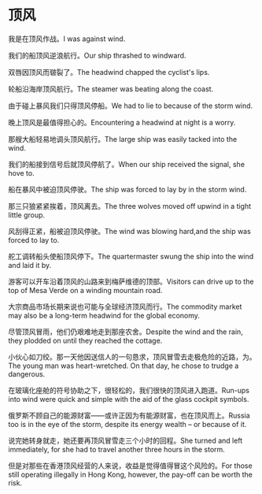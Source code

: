 # 顶风

<p><span class="chinese">我是在顶风作战。</span><span class="english">I was against wind.</span></p>

<p><span class="chinese">我们的船顶风逆浪航行。</span><span class="english">Our ship thrashed to windward.</span></p>

<p><span class="chinese">双唇因顶风而皲裂了。</span><span class="english">The headwind chapped the cyclist's lips.</span></p>

<p><span class="chinese">轮船沿海岸顶风航行。</span><span class="english">The steamer was beating along the coast.</span></p>

<p><span class="chinese">由于碰上暴风我们只得顶风停船。</span><span class="english">We had to lie to because of the storm wind.</span></p>

<p><span class="chinese">晚上顶风是最值得担心的。</span><span class="english">Encountering a headwind at night is a worry.</span></p>

<p><span class="chinese">那艘大船轻易地调头顶风航行。</span><span class="english">The large ship was easily tacked into the wind.</span></p>

<p><span class="chinese">我们的船接到信号后就顶风停航了。</span><span class="english">When our ship received the signal, she hove to.</span></p>

<p><span class="chinese">船在暴风中被迫顶风停驶。</span><span class="english">The ship was forced to lay by in the storm wind.</span></p>

<p><span class="chinese">那三只狼紧紧挨着，顶风离去。</span><span class="english">The three wolves moved off upwind in a tight little group.</span></p>

<p><span class="chinese">风刮得正紧，船被迫顶风停驶。</span><span class="english">The wind was blowing hard,and the ship was forced to lay to.</span></p>

<p><span class="chinese">舵工调转船头使船顶风停下。</span><span class="english">The quartermaster swung the ship into the wind and laid it by.</span></p>

<p><span class="chinese">游客可以开车沿着顶风的山路来到梅萨维德的顶部。</span><span class="english">Visitors can drive up to the top of Mesa Verde on a winding mountain road.</span></p>

<p><span class="chinese">大宗商品市场长期来说也可能与全球经济顶风而行。</span><span class="english">The commodity market may also be a long-term headwind for the global economy.</span></p>

<p><span class="chinese">尽管顶风冒雨，他们仍艰难地走到那座农舍。</span><span class="english">Despite the wind and the rain, they plodded on until they reached the cottage.</span></p>

<p><span class="chinese">小伙心如刀绞。那一天他因送信人的一句恳求，顶风冒雪去走极危险的近路，为。</span><span class="english">The young man was heart-wretched. On that day, he chose to trudge a dangerous.</span></p>

<p><span class="chinese">在玻璃化座舱的符号协助之下，很轻松的，我们很快的顶风进入跑道。</span><span class="english">Run-ups into wind were quick and simple with the aid of the glass cockpit symbols.</span></p>

<p><span class="chinese">俄罗斯不顾自己的能源财富——或许正因为有能源财富，也在顶风而上。</span><span class="english">Russia too is in the eye of the storm, despite its energy wealth – or because of it.</span></p>

<p><span class="chinese">说完她转身就走，她还要再顶风冒雪走三个小时的回程。</span><span class="english">She turned and left immediately, for she had to travel another three hours in the storm.</span></p>

<p><span class="chinese">但是对那些在香港顶风经营的人来说，收益是觉得值得冒这个风险的。</span><span class="english">For those still operating illegally in Hong Kong, however, the pay-off can be worth the risk.</span></p>

